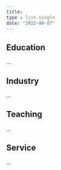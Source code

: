 ```yaml
---
title: 
type : list-single
date: "2022-08-07"
---
```

## Education
...

## Industry
...

## Teaching

...

## Service

...